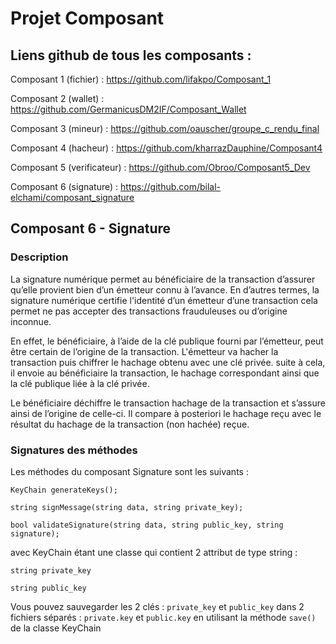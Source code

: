 # Projet Composant

## Liens github de tous les composants :
Composant 1 (fichier) : https://github.com/lifakpo/Composant_1

Composant 2 (wallet) : https://github.com/GermanicusDM2IF/Composant_Wallet

Composant 3 (mineur) : https://github.com/oauscher/groupe_c_rendu_final

Composant 4 (hacheur) : https://github.com/kharrazDauphine/Composant4

Composant 5 (verificateur) : https://github.com/Obroo/Composant5_Dev

Composant 6 (signature) : https://github.com/bilal-elchami/composant_signature

## Composant 6 - Signature

### Description
La signature numérique permet au bénéficiaire de la transaction d’assurer qu’elle provient bien d’un émetteur connu à l’avance. En d’autres termes, la signature numérique certifie l'identité d’un émetteur d’une transaction cela permet ne pas accepter des transactions frauduleuses ou d’origine inconnue.

En effet, le bénéficiaire, à l’aide de la clé publique fourni par l’émetteur, peut être certain de l’origine de la transaction. L'émetteur va hacher la transaction puis chiffrer le hachage obtenu avec une clé privée. suite à cela, il envoie au bénéficiaire la transaction, le hachage correspondant ainsi que la clé publique liée à la clé privée.

Le bénéficiaire déchiffre le transaction hachage de la transaction et s’assure ainsi de l’origine de celle-ci. Il compare à posteriori le hachage reçu avec le résultat du hachage de la transaction (non hachée) reçue.

### Signatures des méthodes
Les méthodes du composant Signature sont les suivants :
    
    KeyChain generateKeys();
    
    string signMessage(string data, string private_key);
    
    bool validateSignature(string data, string public_key, string signature);
    
avec KeyChain étant une classe qui contient 2 attribut de type string : 
    
    string private_key
    
    string public_key

Vous pouvez sauvegarder les 2 clés : `private_key` et `public_key` dans 2 fichiers séparés : `private.key` et `public.key` en utilisant la méthode `save()` de la classe KeyChain
